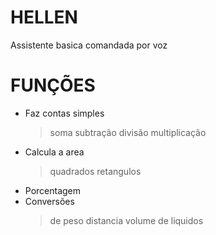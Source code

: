 # HELLEN
  Assistente basica comandada por voz 

# FUNÇÕES 
  + Faz contas simples 
    > soma 
    > subtração
    > divisão
    > multiplicação
  + Calcula a area 
    > quadrados
    > retangulos
  + Porcentagem 
  + Conversões 
    > de peso 
    > distancia 
    > volume de liquidos 
  
  
